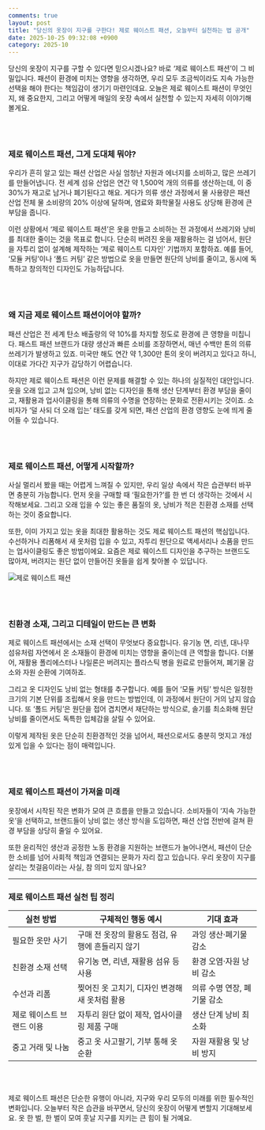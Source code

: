 ```yaml
---
comments: true
layout: post
title: "당신의 옷장이 지구를 구한다! 제로 웨이스트 패션, 오늘부터 실천하는 법 공개"
date: 2025-10-25 09:32:08 +0900
category: 2025-10
---
```


당신의 옷장이 지구를 구할 수 있다면 믿으시겠나요? 바로 ‘제로 웨이스트 패션’이 그 비밀입니다. 패션이 환경에 미치는 영향을 생각하면, 우리 모두 조금씩이라도 지속 가능한 선택을 해야 한다는 책임감이 생기기 마련인데요. 오늘은 제로 웨이스트 패션이 무엇인지, 왜 중요한지, 그리고 어떻게 매일의 옷장 속에서 실천할 수 있는지 자세히 이야기해볼게요.

<br><br>

### 제로 웨이스트 패션, 그게 도대체 뭐야?

우리가 흔히 알고 있는 패션 산업은 사실 엄청난 자원과 에너지를 소비하고, 많은 쓰레기를 만들어냅니다. 전 세계 섬유 산업은 연간 약 1,500억 개의 의류를 생산하는데, 이 중 30%가 재고로 남거나 폐기된다고 해요. 게다가 의류 생산 과정에서 물 사용량은 패션 산업 전체 물 소비량의 20% 이상에 달하며, 염료와 화학물질 사용도 상당해 환경에 큰 부담을 줍니다.

이런 상황에서 ‘제로 웨이스트 패션’은 옷을 만들고 소비하는 전 과정에서 쓰레기와 낭비를 최대한 줄이는 것을 목표로 합니다. 단순히 버려진 옷을 재활용하는 걸 넘어서, 원단을 자투리 없이 설계해 제작하는 ‘제로 웨이스트 디자인’ 기법까지 포함하죠. 예를 들어, ‘모듈 커팅’이나 ‘폴드 커팅’ 같은 방법으로 옷을 만들면 원단의 낭비를 줄이고, 동시에 독특하고 창의적인 디자인도 가능하답니다.

<br><br>

### 왜 지금 제로 웨이스트 패션이어야 할까?

패션 산업은 전 세계 탄소 배출량의 약 10%를 차지할 정도로 환경에 큰 영향을 미칩니다. 패스트 패션 브랜드가 대량 생산과 빠른 소비를 조장하면서, 매년 수백만 톤의 의류 쓰레기가 발생하고 있죠. 미국만 해도 연간 약 1,300만 톤의 옷이 버려지고 있다고 하니, 이대로 가다간 지구가 감당하기 어렵습니다.

하지만 제로 웨이스트 패션은 이런 문제를 해결할 수 있는 하나의 실질적인 대안입니다. 옷을 오래 입고 고쳐 입으며, 낭비 없는 디자인을 통해 생산 단계부터 환경 부담을 줄이고, 재활용과 업사이클링을 통해 의류의 수명을 연장하는 문화로 전환시키는 것이죠. 소비자가 ‘덜 사되 더 오래 입는’ 태도를 갖게 되면, 패션 산업의 환경 영향도 눈에 띄게 줄어들 수 있습니다.

<br><br>

### 제로 웨이스트 패션, 어떻게 시작할까?

사실 멀리서 봤을 때는 어렵게 느껴질 수 있지만, 우리 일상 속에서 작은 습관부터 바꾸면 충분히 가능합니다. 먼저 옷을 구매할 때 ‘필요한가?’를 한 번 더 생각하는 것에서 시작해보세요. 그리고 오래 입을 수 있는 좋은 품질의 옷, 낭비가 적은 친환경 소재를 선택하는 것이 중요합니다.

또한, 이미 가지고 있는 옷을 최대한 활용하는 것도 제로 웨이스트 패션의 핵심입니다. 수선하거나 리폼해서 새 옷처럼 입을 수 있고, 자투리 원단으로 액세서리나 소품을 만드는 업사이클링도 좋은 방법이에요. 요즘은 제로 웨이스트 디자인을 추구하는 브랜드도 많아져, 버려지는 원단 없이 만들어진 옷들을 쉽게 찾아볼 수 있답니다.

![제로 웨이스트 패션](https://images.unsplash.com/photo-1759852157552-5c99b71292a5?crop=entropy&cs=tinysrgb&fit=max&fm=jpg&ixid=M3w4MTk5NDN8MHwxfHJhbmRvbXx8fHx8fHx8fDE3NjEzNTIzMDR8&ixlib=rb-4.1.0&q=80&w=400)

<br><br>

### 친환경 소재, 그리고 디테일이 만드는 큰 변화

제로 웨이스트 패션에서는 소재 선택이 무엇보다 중요합니다. 유기농 면, 리넨, 대나무 섬유처럼 자연에서 온 소재들이 환경에 미치는 영향을 줄이는데 큰 역할을 합니다. 더불어, 재활용 폴리에스터나 나일론은 버려지는 플라스틱 병을 원료로 만들어져, 폐기물 감소와 자원 순환에 기여하죠.

그리고 옷 디자인도 낭비 없는 형태를 추구합니다. 예를 들어 ‘모듈 커팅’ 방식은 일정한 크기의 기본 단위를 조립해서 옷을 만드는 방법인데, 이 과정에서 원단이 거의 남지 않습니다. 또 ‘폴드 커팅’은 원단을 접어 겹치면서 재단하는 방식으로, 솔기를 최소화해 원단 낭비를 줄이면서도 독특한 입체감을 살릴 수 있어요.

이렇게 제작된 옷은 단순히 친환경적인 것을 넘어서, 패션으로서도 충분히 멋지고 개성 있게 입을 수 있다는 점이 매력입니다.

<br><br>

### 제로 웨이스트 패션이 가져올 미래

옷장에서 시작된 작은 변화가 모여 큰 흐름을 만들고 있습니다. 소비자들이 ‘지속 가능한 옷’을 선택하고, 브랜드들이 낭비 없는 생산 방식을 도입하면, 패션 산업 전반에 걸쳐 환경 부담을 상당히 줄일 수 있어요.

또한 윤리적인 생산과 공정한 노동 환경을 지원하는 브랜드가 늘어나면서, 패션이 단순한 소비를 넘어 사회적 책임과 연결되는 문화가 자리 잡고 있습니다. 우리 옷장이 지구를 살리는 첫걸음이라는 사실, 참 의미 있지 않나요?

---

### 제로 웨이스트 패션 실천 팁 정리

| 실천 방법          | 구체적인 행동 예시                                  | 기대 효과                |
|-----------------|----------------------------------------------|---------------------|
| 필요한 옷만 사기    | 구매 전 옷장의 활용도 점검, 유행에 흔들리지 않기               | 과잉 생산·폐기물 감소        |
| 친환경 소재 선택    | 유기농 면, 리넨, 재활용 섬유 등 사용                           | 환경 오염·자원 낭비 감소     |
| 수선과 리폼        | 찢어진 옷 고치기, 디자인 변경해 새 옷처럼 활용                   | 의류 수명 연장, 폐기물 감소    |
| 제로 웨이스트 브랜드 이용 | 자투리 원단 없이 제작, 업사이클링 제품 구매                       | 생산 단계 낭비 최소화        |
| 중고 거래 및 나눔    | 중고 옷 사고팔기, 기부 통해 옷 순환                             | 자원 재활용 및 낭비 방지      |

<br><br>

제로 웨이스트 패션은 단순한 유행이 아니라, 지구와 우리 모두의 미래를 위한 필수적인 변화입니다. 오늘부터 작은 습관을 바꾸면서, 당신의 옷장이 어떻게 변할지 기대해보세요. 옷 한 벌, 한 벌이 모여 훗날 지구를 지키는 큰 힘이 될 거예요.